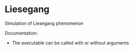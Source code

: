 # Liesegang
Simulation of Liesegang phenomenon

Documentation:

- The executable can be called with or without arguments

